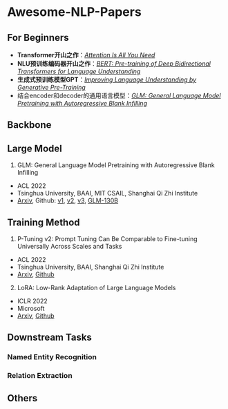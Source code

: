 # Awesome-NLP-Papers
## For Beginners
- **Transformer开山之作**：[*Attention Is All You Need*](https://proceedings.neurips.cc/paper_files/paper/2017/file/3f5ee243547dee91fbd053c1c4a845aa-Paper.pdf)
- **NLU预训练编码器开山之作**：[*BERT: Pre-training of Deep Bidirectional Transformers for Language Understanding*](https://arxiv.org/pdf/1810.04805.pdf)
- **生成式预训练模型GPT**：[*Improving Language Understanding by Generative Pre-Training*](https://cdn.openai.com/research-covers/language-unsupervised/language_understanding_paper.pdf)
- 结合encoder和decoder的通用语言模型：[*GLM: General Language Model Pretraining with Autoregressive Blank Infilling*](https://arxiv.org/pdf/2103.10360.pdf)

## Backbone
## Large Model
1. GLM: General Language Model Pretraining with Autoregressive Blank Infilling
- ACL 2022
- Tsinghua University, BAAI, MIT CSAIL, Shanghai Qi Zhi Institute
- [Arxiv](https://arxiv.org/pdf/2103.10360.pdf), Github: [v1](https://github.com/THUDM/GLM), [v2](https://github.com/THUDM/ChatGLM2-6B), [v3](https://github.com/THUDM/ChatGLM3), [GLM-130B](https://github.com/THUDM/GLM-130B)
## Training Method
1. P-Tuning v2: Prompt Tuning Can Be Comparable to Fine-tuning Universally Across Scales and Tasks
- ACL 2022
- Tsinghua University, BAAI, Shanghai Qi Zhi Institute
- [Arxiv](https://arxiv.org/pdf/2110.07602.pdf), [Github](https://github.com/THUDM/P-tuning-v2)
2. LoRA: Low-Rank Adaptation of Large Language Models
- ICLR 2022
- Microsoft
- [Arxiv](https://arxiv.org/pdf/2106.09685.pdf), [Github](https://github.com/microsoft/LoRA)

## Downstream Tasks
### Named Entity Recognition
### Relation Extraction
## Others